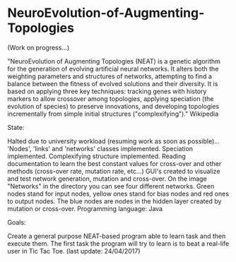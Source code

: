 # NeuroEvolution-of-Augmenting-Topologies


(Work on progress...)

"NeuroEvolution of Augmenting Topologies (NEAT) is a genetic algorithm for the generation of evolving artificial neural networks. It alters both the weighting parameters and structures of networks, attempting to find a balance between the fitness of evolved solutions and their diversity. It is based on applying three key techniques: tracking genes with history markers to allow crossover among topologies, applying speciation (the evolution of species) to preserve innovations, and developing topologies incrementally from simple initial structures ("complexifying")." Wikipedia

State:

Halted due to university workload (resuming work as soon as possible)...
'Nodes', 'links' and 'networks' classes implemented.
Speciation implemented.
Complexifying structure implemented.
Reading documentation to learn the best constant values for cross-over and other methods (cross-over rate, mutation rate, etc...)
GUI's created to visualize and test network generation, mutation and cross-over. On the image "Networks" in the directory you can see four different networks. Green nodes stand for input nodes, yellow ones stand for bias nodes and red ones to output nodes. The blue nodes are nodes in the hidden layer created by mutation or cross-over.
Programming language: Java

Goals:

Create a general purpose NEAT-based program able to learn task and then execute them.
The first task the program will try to learn is to beat a real-life user in Tic Tac Toe.
(last update: 24/04/2017)
